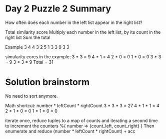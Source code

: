 # Day 2 Puzzle 2 Summary
How often does each number in the left list appear in the right list?

Total similarity score
    Multiply each number in the left list, by its count in the right list
    Sum the total

Example
3   4
4   3
2   5
1   3
3   9
3   3

simularity cores in the example:
3 * 3 = 9
4 * 1 = 4
2 * 0 = 0
1 * 0 = 0
3 * 3 = 9
3 * 3 = 9
Total = 31

# Solution brainstorm
No need to sort anymore.

Math shortcut:
    number * leftCount * rightCount
    3 * 3 * 3 = 27
    4 * 1 * 1 = 4
    2 * 1 * 0 = 0
    1 * 1 * 0 = 0

iterate once, reduce tuples to a map of counts
and iterating a second time to increment the counters
    %{ number => {count_left, count_right} }
Then enumerate and reduce
    (number * leftCount * rightCount) + acc
